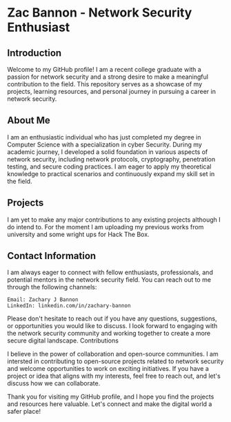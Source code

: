 # Zac Bannon - Network Security Enthusiast
## Introduction

Welcome to my GitHub profile! I am a recent college graduate with a passion for network security and a strong desire to make a meaningful contribution to the field. This repository serves as a showcase of my projects, learning resources, and personal journey in pursuing a career in network security.
## About Me

I am an enthusiastic individual who has just completed my degree in Computer Science with a specialization in cyber Security. During my academic journey, I developed a solid foundation in various aspects of network security, including network protocols, cryptography, penetration testing, and secure coding practices. I am eager to apply my theoretical knowledge to practical scenarios and continuously expand my skill set in the field.
## Projects

I am yet to make any major contributions to any existing projects although I do intend to. For the moment I am uploading my previous works from university and some wright ups for Hack The Box.

## Contact Information

I am always eager to connect with fellow enthusiasts, professionals, and potential mentors in the network security field. You can reach out to me through the following channels:

    Email: Zachary J Bannon
    LinkedIn: linkedin.com/in/zachary-bannon

Please don't hesitate to reach out if you have any questions, suggestions, or opportunities you would like to discuss. I look forward to engaging with the network security community and working together to create a more secure digital landscape.
Contributions

I believe in the power of collaboration and open-source communities. I am intersted in contributing to open-source projects related to network security and welcome opportunities to work on exciting initiatives. If you have a project or idea that aligns with my interests, feel free to reach out, and let's discuss how we can collaborate.

Thank you for visiting my GitHub profile, and I hope you find the projects and resources here valuable. Let's connect and make the digital world a safer place!
